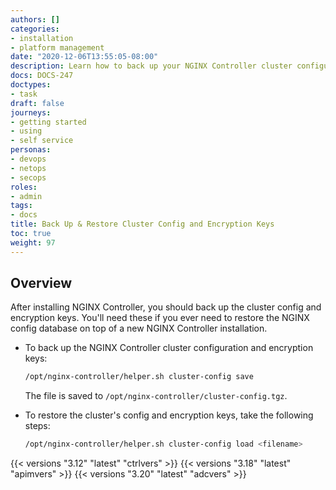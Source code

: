 ```yaml
---
authors: []
categories:
- installation
- platform management
date: "2020-12-06T13:55:05-08:00"
description: Learn how to back up your NGINX Controller cluster configuration and encryption keys.
docs: DOCS-247
doctypes:
- task
draft: false
journeys:
- getting started
- using
- self service
personas:
- devops
- netops
- secops
roles:
- admin
tags:
- docs
title: Back Up & Restore Cluster Config and Encryption Keys
toc: true
weight: 97
---
```


## Overview

After installing NGINX Controller, you should back up the cluster config and encryption keys. You'll need these if you ever need to restore the NGINX config database on top of a new NGINX Controller installation.

- To back up the NGINX Controller cluster configuration and encryption keys:

  ```bash
  /opt/nginx-controller/helper.sh cluster-config save
  ```

  The file is saved to `/opt/nginx-controller/cluster-config.tgz`.

- To restore the cluster's config and encryption keys, take the following steps:

  ```bash
  /opt/nginx-controller/helper.sh cluster-config load <filename>
  ```

{{< versions "3.12" "latest" "ctrlvers" >}}
{{< versions "3.18" "latest" "apimvers" >}}
{{< versions "3.20" "latest" "adcvers" >}}
